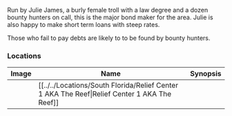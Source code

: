 Run by Julie James, a burly female troll with a law degree and a dozen bounty hunters on call, this is the major bond maker for the area. Julie is also happy to make short term loans with steep rates.   
  
Those who fail to pay debts are likely to to be found by bounty hunters.

### Locations

| Image | Name   | Synopsis |
| ----- | ------ | -------- |
|       | [[../../Locations/South Florida/Relief Center 1 AKA The Reef\|Relief Center 1 AKA The Reef]] |         |